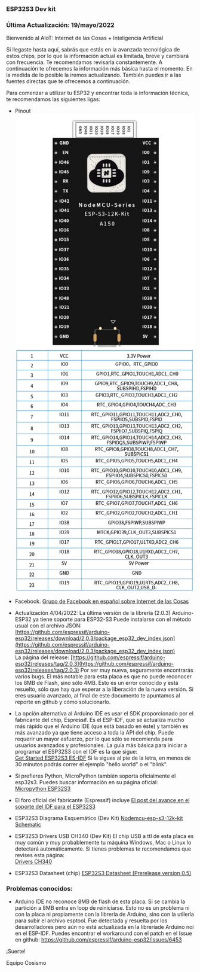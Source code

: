 ### ESP32S3 Dev kit

### Última Actualización: 19/mayo/2022

Bienvenido al AIoT: Internet de las Cosas + Inteligencia Artificial

Si llegaste hasta aquí, sabrás que estás en la avanzada tecnológica de estos chips, por lo que la información actual es limitada, breve y cambiará con frecuencia. Te recomendamos revisarla constantemente.
A continuación te ofrecemos la información más básica hasta el momento. En la medida de lo posible la iremos actualizando.  También puedes ir a las fuentes directas que te ofrecemos a continuación.

Para comenzar a utilizar tu ESP32 y encontrar toda la información técnica, te recomendamos las siguientes ligas:

* Pinout   
![esp32s3 pinout](https://raw.githubusercontent.com/cosismo/esp32-s3/gh-pages/Nodemcu-esp-s3-12k-kit-pin-definition.png)
![esp32s3 pinout](https://raw.githubusercontent.com/cosismo/esp32-s3/gh-pages/Nodemcu-esp-s3-12k-kit-pin-definition-01.png)


* Facebook.
[Grupo de Facebook en español sobre Internet de las Cosas](https://www.facebook.com/groups/724628401049648/)

* Actualización 4/04/2022:  La última versión de la librería (2.0.3) Arduino-ESP32 ya tiene soporte para ESP32-S3 
Puede instalarse con el método usual con el archivo JSON:  
[https://github.com/espressif/arduino-esp32/releases/download/2.0.3/package_esp32_dev_index.json](https://github.com/espressif/arduino-esp32/releases/download/2.0.3/package_esp32_dev_index.json)  
La página del release:
[https://github.com/espressif/arduino-esp32/releases/tag/2.0.3](https://github.com/espressif/arduino-esp32/releases/tag/2.0.3)
Por ser muy nueva, seguramente encontrarás varios bugs. El más notable para esta placa es que no puede reconocer los 8MB de Flash, sino sólo 4MB. Esto es un error conocido y está resuelto, sólo que hay que esperar a la liberación de la nueva versión.  Si eres usuario avanzado, al final de este documento te apuntamos al reporte en github y cómo solucionarlo. 

* La opción alternativa al Arduino IDE es usar el SDK proporcionado por el fabricante del chip, Espressif. Es el ESP-IDF, que se actualiza mucho más rápido que el Arduino IDE (que está basado en éste)  y también es más avanzado ya que tiene acceso a toda la API del chip. Puede requerir un mayor esfuerzo, por lo que sólo se recomienda para usuarios avanzados y profesionales.  La guía más básica para iniciar a programar el ESP32S3 con el IDF es la que sigue:  
[Get Started ESP32S3 ES-IDF](https://docs.espressif.com/projects/esp-idf/en/latest/esp32s3/get-started/index.html)
Si la sigues al pie de la letra, en menos de 30 minutos podrás correr el ejemplo "hello world" o el "blink".

* Si prefieres Python, MicroPython también soporta oficialmente el esp32s3. Puedes buscar información en su página oficial:  
[Micropython ESP32S3](https://micropython.org/download/GENERIC_S3/) 

* El foro oficial del fabricante (Espressif) incluye
[El post del avance en el soporte del IDF para el ESP32S3 ](https://www.esp32.com/viewtopic.php?t=21906)

* ESP32S3 Diagrama Esquemático (Dev Kit)
[Nodemcu-esp-s3-12k-kit Schematic](https://github.com/cosismo/esp32-s3/raw/gh-pages/Nodemcu-esp-s3-12k-kit_schematic.pdf)

* ESP32S3 Drivers USB CH340 (Dev Kit) 
El chip USB a ttl de esta placa es muy común y muy probablemente tu máquina Windows, Mac o Linux lo detectará automáticamente. Si tienes problemas te recomendamos que revises esta página:  
[Drivers CH340](https://cosismo.github.io/usbttl-ch340/)


* ESP32S3 Datasheet (chip)
[ESP32S3 Datasheet (Prerelease version 0.5) ](https://github.com/cosismo/esp32-s3/raw/gh-pages/esp32-s3_datasheet_en.pdf)

### Problemas conocidos:  

* Arduino IDE no reconoce 8MB de flash de esta placa. Si se cambia la partición a 8MB entra en loop de reiniciarse. Esto no es un problema ni con la placa ni propiamente con la librería de Arduino, sino con la utilería para subir el archivo esptool. Fue detectada y resuelta por los desarrolladores pero aún no está actualizada en la libreríade Arduino noi en el ESP-IDF. Puedes encontrar el workaround con el patch en el Issue en github:
https://github.com/espressif/arduino-esp32/issues/6453  



¡Suerte!  

   Equipo Cosismo




